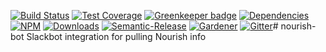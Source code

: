 [![Build Status](https://img.shields.io/travis/MacMcIrish/nourish/master.svg)](https://travis-ci.org/MacMcIrish/nourish)
[![Test Coverage](https://img.shields.io/coveralls/MacMcIrish/nourish/master.svg)](https://coveralls.io/github/MacMcIrish/nourish?branch=master)
[![Greenkeeper badge](https://badges.greenkeeper.io/MacMcIrish/nourish.svg)](https://greenkeeper.io/)
[![Dependencies](https://david-dm.org/MacMcIrish/nourish/status.svg)](https://david-dm.org/MacMcIrish/nourish)
[![NPM](https://img.shields.io/npm/v/nourish.svg)](https://www.npmjs.com/package/nourish)
[![Downloads](https://img.shields.io/npm/dt/nourish.svg)](https://www.npmjs.com/package/nourish)
[![Semantic-Release](https://github.com/simlu/js-gardener/blob/master/assets/icons/semver.svg)](https://github.com/semantic-release/semantic-release)
[![Gardener](https://github.com/simlu/js-gardener/blob/master/assets/badge.svg)](https://github.com/simlu/js-gardener)
[![Gitter](https://github.com/simlu/js-gardener/blob/master/assets/icons/gitter.svg)](https://gitter.im/MacMcIrish/nourish)# nourish-bot
Slackbot integration for pulling Nourish info

